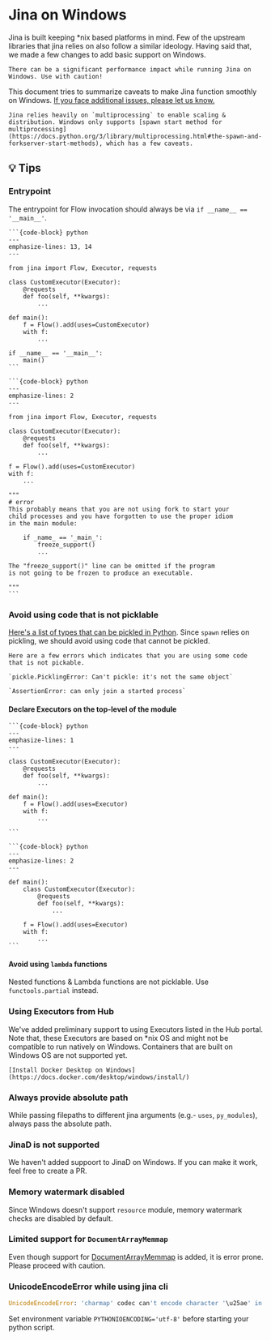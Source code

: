 # Jina on Windows

Jina is built keeping *nix based platforms in mind. Few of the upstream libraries that jina relies on also follow a similar ideology. Having said that, we made a few changes to add basic support on Windows. 

```{caution}
There can be a significant performance impact while running Jina on Windows. Use with caution!
```

This document tries to summarize caveats to make Jina function smoothly on Windows. [If you face additional issues, please let us know.](https://github.com/jina-ai/jina/issues/new/choose)


```{note}
Jina relies heavily on `multiprocessing` to enable scaling & distribution. Windows only supports [spawn start method for multiprocessing](https://docs.python.org/3/library/multiprocessing.html#the-spawn-and-forkserver-start-methods), which has a few caveats. 
```

## 💡 Tips

### Entrypoint

The entrypoint for Flow invocation should always be via `if __name__ == '__main__'`.

````{tab} ✅ Do
```{code-block} python
---
emphasize-lines: 13, 14
---

from jina import Flow, Executor, requests

class CustomExecutor(Executor):
    @requests
    def foo(self, **kwargs):
        ...

def main():
    f = Flow().add(uses=CustomExecutor)
    with f:
        ...

if __name__ == '__main__':
    main()
```
````

````{tab} 😔 Don't
```{code-block} python
---
emphasize-lines: 2
---

from jina import Flow, Executor, requests

class CustomExecutor(Executor):
    @requests
    def foo(self, **kwargs):
        ...

f = Flow().add(uses=CustomExecutor)
with f:
    ...

"""
# error
This probably means that you are not using fork to start your
child processes and you have forgotten to use the proper idiom
in the main module:

    if _name_ == '_main_':
        freeze_support()
        ...

The "freeze_support()" line can be omitted if the program
is not going to be frozen to produce an executable.

"""
```

````

### Avoid using code that is not picklable

[Here's a list of types that can be pickled in Python](https://docs.python.org/3/library/pickle.html#what-can-be-pickled-and-unpickled). Since `spawn` relies on pickling, we should avoid using code that cannot be pickled.

``` {hint}
Here are a few errors which indicates that you are using some code that is not pickable.

`pickle.PicklingError: Can't pickle: it's not the same object`

`AssertionError: can only join a started process`

```

#### Declare Executors on the top-level of the module

````{tab} ✅ Do
```{code-block} python
---
emphasize-lines: 1
---

class CustomExecutor(Executor):
    @requests
    def foo(self, **kwargs):
        ...

def main():
    f = Flow().add(uses=Executor)
    with f:
        ...

```
````

````{tab} 😔 Don't
```{code-block} python
---
emphasize-lines: 2
---

def main():
    class CustomExecutor(Executor):
        @requests
        def foo(self, **kwargs):
            ...

    f = Flow().add(uses=Executor)
    with f:
        ...
```
````

#### Avoid using `lambda` functions

Nested functions & Lambda functions are not picklable. Use `functools.partial` instead.

### Using Executors from Hub

We've added preliminary support to using Executors listed in the Hub portal. Note that, these Executors are based on *nix OS and might not be compatible to run natively on Windows. Containers that are built on Windows OS are not supported yet. 


```{seealso}
[Install Docker Desktop on Windows](https://docs.docker.com/desktop/windows/install/)
```

### Always provide absolute path 

While passing filepaths to different jina arguments (e.g.- `uses`, `py_modules`), always pass the absolute path.

### JinaD is not supported

We haven't added suppoort to JinaD on Windows. If you can make it work, feel free to create a PR.

### Memory watermark disabled

Since Windows doesn't support `resource` module, memory watermark checks are disabled by default.

### Limited support for `DocumentArrayMemmap`

Even though support for [DocumentArrayMemmap](../../fundamentals/document/documentarraymemmap-api) is added, it is error prone. Please proceed with caution.

### UnicodeEncodeError while using jina cli

```python
UnicodeEncodeError: 'charmap' codec can't encode character '\u25ae' in position : character maps to <undefined>
```
Set environment variable `PYTHONIOENCODING='utf-8'` before starting your python script.
